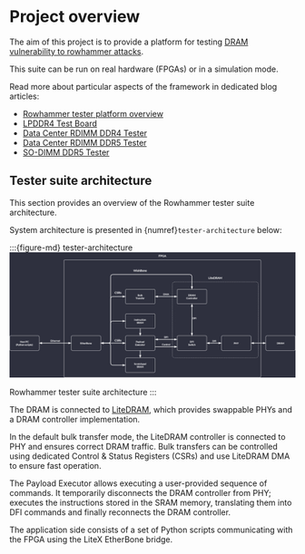 # Project overview

The aim of this project is to provide a platform for testing [DRAM vulnerability to rowhammer attacks](https://users.ece.cmu.edu/~yoonguk/papers/kim-isca14.pdf).

This suite can be run on real hardware (FPGAs) or in a simulation mode.

Read more about particular aspects of the framework in dedicated blog articles:

* [Rowhammer tester platform overview](https://antmicro.com/blog/2021/08/open-source-ddr-test-framework-for-rowhammer/)
* [LPDDR4 Test Board](https://antmicro.com/blog/2021/04/lpddr4-test-platform/)
* [Data Center RDIMM DDR4 Tester](https://antmicro.com/blog/2021/12/open-source-data-center-rowhammer-tester/)
* [Data Center RDIMM DDR5 Tester](https://antmicro.com/blog/2023/07/open-source-data-center-rdimm-ddr5-tester-for-memory-vulnerability-research/)
* [SO-DIMM DDR5 Tester](https://antmicro.com/blog/2024/02/versatile-so-dimm-lpddr5-rowhammer-testing-platform/)

## Tester suite architecture

This section provides an overview of the Rowhammer tester suite architecture.

System architecture is presented in {numref}`tester-architecture` below:

:::{figure-md} tester-architecture
![Rowhammer tester architecture](images/rowhammer_tester_architecture.png)

Rowhammer tester suite architecture
:::

The DRAM is connected to [LiteDRAM](https://github.com/enjoy-digital/litedram), which provides swappable PHYs and a DRAM controller implementation.

In the default bulk transfer mode, the LiteDRAM controller is connected to PHY and ensures correct DRAM traffic.
Bulk transfers can be controlled using dedicated Control & Status Registers (CSRs) and use LiteDRAM DMA to ensure fast operation.

The Payload Executor allows executing a user-provided sequence of commands.
It temporarily disconnects the DRAM controller from PHY; executes the instructions stored in the SRAM memory, translating them into DFI commands and finally reconnects the DRAM controller.

The application side consists of a set of Python scripts communicating with the FPGA using the LiteX EtherBone bridge.


